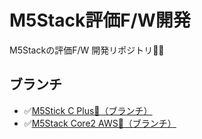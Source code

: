 # M5Stack評価F/W開発
M5Stackの評価F/W 開発リポジトリ👩‍💻

## ブランチ
- ✅[M5Stick C Plus🔗（ブランチ）](https://github.com/Chimipupu/m5stack_dev/tree/m5stick_c_plus)
- ✅[M5Stack Core2 AWS🔗（ブランチ）](https://github.com/Chimipupu/m5stack_dev/tree/m5stack_core2_aws)